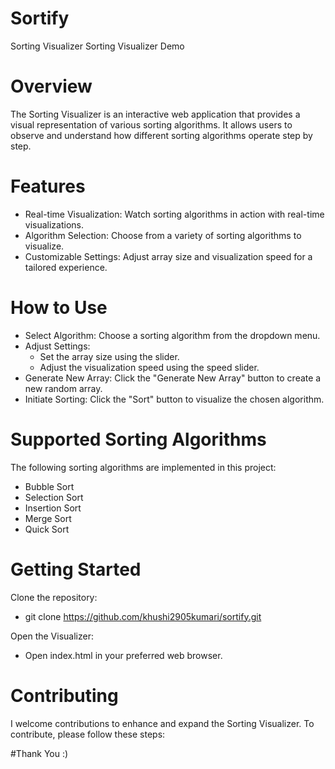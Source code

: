 # Sortify
Sorting Visualizer
Sorting Visualizer Demo

 # Overview
The Sorting Visualizer is an interactive web application that provides a visual representation of various sorting algorithms. It allows users to observe and understand how different sorting algorithms operate step by step.

 # Features
 - Real-time Visualization: Watch sorting algorithms in action with real-time visualizations.
 - Algorithm Selection: Choose from a variety of sorting algorithms to visualize.
 - Customizable Settings: Adjust array size and visualization speed for a tailored experience.

 # How to Use
 - Select Algorithm: Choose a sorting algorithm from the dropdown menu.
 - Adjust Settings:
    - Set the array size using the slider.
    - Adjust the visualization speed using the speed slider.
 - Generate New Array: Click the "Generate New Array" button to create a new random array.
 - Initiate Sorting: Click the "Sort" button to visualize the chosen algorithm.

# Supported Sorting Algorithms
The following sorting algorithms are implemented in this project:
- Bubble Sort
- Selection Sort
- Insertion Sort
- Merge Sort
- Quick Sort

# Getting Started
Clone the repository:
 - git clone https://github.com/khushi2905kumari/sortify.git

Open the Visualizer:
 - Open index.html in your preferred web browser.


# Contributing
I welcome contributions to enhance and expand the Sorting Visualizer. To contribute, please follow these steps:

#Thank You :)
